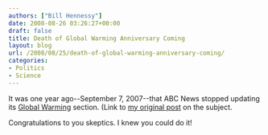 ```yaml
---
authors: ["Bill Hennessy"]
date: 2008-08-26 03:26:27+00:00
draft: false
title: Death of Global Warming Anniversary Coming
layout: blog
url: /2008/08/25/death-of-global-warming-anniversary-coming/
categories:
- Politics
- Science
---
```


It was one year ago--September 7, 2007--that ABC News stopped updating its [Global Warming](https://abcnews.go.com/Technology/GlobalWarming/) section. (Link to [my original post](https://hennessysview.com/2008/03/06/abcnews-gives-up-on-global-warming/) on the subject.

Congratulations to you skeptics.  I knew you could do it!
 
